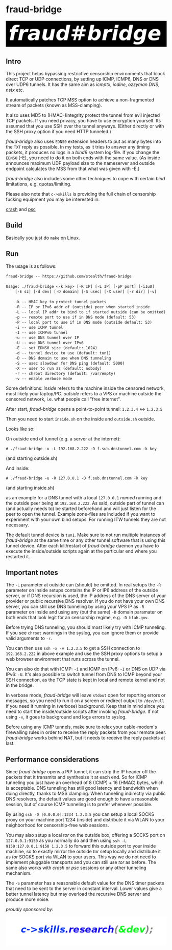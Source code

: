 fraud-bridge
============

<p align="center">
<img src="https://github.com/stealth/fraud-bridge/blob/master/fraud-bridge.jpg" />
</p>


Intro
-----

This project helps bypassing restrictive censorship environments that block
direct TCP or UDP connections, by setting up ICMP, ICMP6, DNS or DNS over UDP6
tunnels. It has the same aim as *icmptx*, *iodine*, *ozzyman DNS*, *nstx* etc.

It automatically patches TCP MSS option to achieve a non-fragmented stream
of packets (known as MSS-clamping).

It also uses MD5 to (HMAC-)integrity protect the tunnel
from evil injected TCP packets. If you need privacy, you have to use encryption
yourself. Its assumed that you use SSH over the tunnel anyways.
(Either directly or with the SSH proxy option if you need HTTP tunneled.)

*fraud-bridge* also uses `EDNS0` extension headers to put as many bytes into
the `TXT` reply as possible. In my tests, as it tries to answer any timing
packets, it produces no logs in a *bind9* system log-file. If you change
the `EDNS0` (-E), you need to do it on both ends with the same value.
(As inside announces maximum UDP payload size to the nameserver and outside
endpoint calculates the MSS from that what was given with -E.)

*fraud-bridge* also includes some other techniques to cope with
certain *bind* limitations, e.g. quotas/limiting.

Please also note that `c->skills` is providing the full chain of
censorship fucking equipment you may be interested in:

[crash](https://github.com/stealth/crash) and [psc](https://github.com/stealth/psc)

Build
-----

Basically you just do `make` on Linux.

Run
---

The usage is as follows:

```
fraud-bridge -- https://github.com/stealth/fraud-bridge

Usage: ./fraud-bridge <-k key> [-R IP] [-L IP] [-pP port] [-iIuU]
	[-E sz] [-d dev] [-D domain] [-S usec] [-X user] [-r dir] [-v]

	-k -- HMAC key to protect tunnel packets
	-R -- IP or IPv6 addr of (outside) peer when started inside
	-L -- local IP addr to bind to if started outside (can be omitted)
	-p -- remote port to use if in DNS mode (default: 53)
	-P -- local port to use if in DNS mode (outside default: 53)
	-i -- use ICMP tunnel
	-I -- use ICMPv6 tunnel
	-u -- use DNS tunnel over IP
	-U -- use DNS tunnel over IPv6
	-E -- set EDNS0 size (default: 1024)
	-d -- tunnel device to use (default: tun1)
	-D -- DNS domain to use when DNS tunneling
	-S -- usec slowdown for DNS ping (default: 5000)
	-X -- user to run as (default: nobody)
	-r -- chroot directory (default: /var/empty)
	-v -- enable verbose mode
```

Some definitions: *inside* refers to the machine inside the censored network,
most likely your laptop/PC. *outside* refers to a VPS or machine outside the
censored network, i.e. what people call "free internet".

After start, *fraud-bridge* opens a point-to-point tunnel: `1.2.3.4` <-> `1.2.3.5`

Then you need to start `inside.sh` on the inside and `outside.sh` outside.

Looks like so:

On outside end of tunnel (e.g. a server at the internet):
```
# ./fraud-bridge -u -L 192.168.2.222 -D f.sub.dnstunnel.com -k key
```
(and starting outside.sh)

And inside:

```
# ./fraud-bridge -u -R 127.0.0.1 -D f.sub.dnstunnel.com -k key
```
(and starting inside.sh)

as an example for a DNS tunnel with a local `127.0.0.1` *named* running and
the outside peer being at `192.168.2.222`. As said, outside part of
tunnel can (and actually needs to) be started beforehand and will just
listen for the peer to open the tunnel. Example zone-files are included if
you want to experiment with your own bind setups. For running ITW tunnels
they are not necessary.

The default tunnel device is `tun1`. Make sure to not run multiple instances of
*fraud-bridge* at the same time or any other tunnel software that is using this
tunnel device. After each kill/restart of *fraud-bridge* daemon you have to execute the
inside/outside scripts again at the particular end where you restarted it.

Important notes
---------------

The `-L` parameter at outside can (should) be omitted. In real setups the `-R` parameter
on inside setups contains the IP or IP6 address of the outside server, or if
DNS recursion is used, the IP address of the DNS server of your provider or
public recursive DNS resolver. If you do not have your own DNS server,
you can still use DNS tunneling by using your VPS IP as `-R` parameter
on inside and using any (but the same) `-D` domain paramater on both ends
that look legit for an censorship regime, e.g. `-D blah.gov`.

Before trying DNS tunneling, you should most likely try with ICMP tunneling.
If you see `chroot` warnings in the syslog, you can ignore them or provide
valid arguments to `-r`.

You can then use `ssh -x -v 1.2.3.5` to get a SSH connection to `192.168.2.222`
in above example and use the SSH proxy options to setup a web browser environment that runs
across the tunnel.

You can also do that with ICMP: `-i` and ICMP on IPv6: `-I` or DNS on UDP via
IPv6: `-U`.
It's also possible to switch tunnel from DNS to ICMP beyond your SSH connection,
as the TCP state is kept in local and remote kernel and not in the bridge.

In verbose mode, *fraud-bridge* will leave `stdout` open for reporting errors or messages,
so you need to run it on a screen or redirect output to `/dev/null` if you need
it running in (verbose) background. Keep that in mind since you need to start the inside/outside
scripts after invoking *fraud-bridge*. If not using `-v`, it goes to background and logs
errors to syslog.

Before using any ICMP tunnels, make sure to relax your cable-modem's firewalling rules
in order to receive the reply packets from your remote peer. *fraud-bridge* works behind
NAT, but it needs to receive the reply packets at last.

Performance considerations
--------------------------

Since *fraud-bridge* opens a PtP tunnel, it can strip the IP header off the packets
that it transmits and synthesize it at each end. So for ICMP tunneling you just have
an overhead of 8 (ICMP) + 16 (HMAC) bytes, which is acceptable. DNS tunneling has still good latency and
bandwidth when doing directly, thanks to MSS clamping. When tunneling indirectly via public
DNS resolvers, the default values are good enough to have a reasonable session, but of course
ICMP tunneling is to prefer whenever possible.

By using `ssh -D [0.0.0.0]:1234 1.2.3.5` you can setup a local SOCKS proxy on your machine
port 1234 (inside) and distribute it via WLAN to your neighborhood for censorship-free web sessions.

You may also setup a local *tor* on the outside box, offering a SOCKS port on `127.0.0.1:9150`
as you normally do and then using `ssh -L 9150:127.0.0.1:9150 1.2.3.5` to forward this outside
port to your inside machine, so to exactly mirror the outside *tor* setup locally and distribute it
as *tor* SOCKS port via WLAN to your users. This way we do not need to implement pluggable transports
and you can still use *tor* as before. The same also works with *crash* or *psc* sessions or any other
tunneling mechanism.

The `-S` parameter has a reasonable default value for the DNS timer packets that need to be sent
to the server in constant interval. Lower values give a better tunnel latency but may overload
the recursive DNS server and produce more noise.


*proudly sponsored by:*
<p align="center">
<a href="https://github.com/c-skills/welcome">
<img src="https://github.com/c-skills/welcome/blob/master/logo.jpg"/>
</a>
</p>

